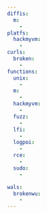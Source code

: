 ```yaml
---
diffis:
  m:
    -
platfs:
  hackmyvm:
    -
curls:
  broken:
    -
functions:
  unix:
    -
  m:
    -
  hackmyvm:
    -
  fuzz:
    -
  lfi:
    -
  logpoi:
    -
  rce:
    -
  sudo:
    -

wals:
  brokenwu:
    -
---
```

